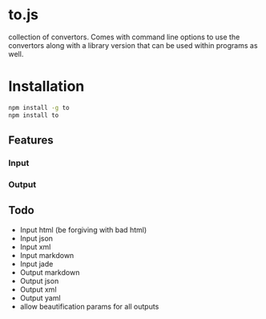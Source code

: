 # to.js
collection of convertors.
Comes with command line options to use the convertors along with a library version that can be used within programs as well.

# Installation
```bash
npm install -g to
npm install to
```

## Features

### Input

### Output


## Todo
 * Input html (be forgiving with bad html)
 * Input json
 * Input xml
 * Input markdown
 * Input jade
 * Output markdown
 * Output json
 * Output xml
 * Output yaml
 * allow beautification params for all outputs 

